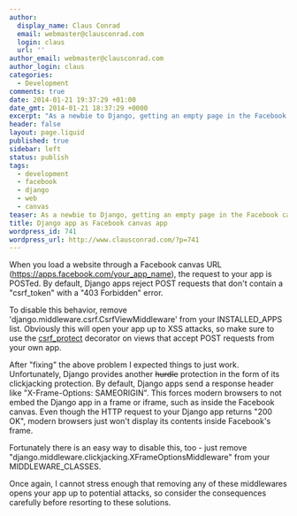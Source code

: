 ```yaml
---
author:
  display_name: Claus Conrad
  email: webmaster@clausconrad.com
  login: claus
  url: ''
author_email: webmaster@clausconrad.com
author_login: claus
categories:
  - Development
comments: true
date: 2014-01-21 19:37:29 +01:00
date_gmt: 2014-01-21 18:37:29 +0000
excerpt: "As a newbie to Django, getting an empty page in the Facebook canvas tricked me up quite a bit. Here are some reasons for getting a blank canvas, even though your app works when accessed directly.\r\n\r\n"
header: false
layout: page.liquid
published: true
sidebar: left
status: publish
tags:
  - development
  - facebook
  - django
  - web
  - canvas
teaser: As a newbie to Django, getting an empty page in the Facebook canvas tricked me up quite a bit. Here are some reasons for getting a blank canvas, even though your app works when accessed directly.
title: Django app as Facebook canvas app
wordpress_id: 741
wordpress_url: http://www.clausconrad.com/?p=741
---
```

When you load a website through a Facebook canvas URL
(https://apps.facebook.com/your_app_name), the request to your app is POSTed. By default, Django apps reject POST requests that don't contain a "csrf_token" with a "403 Forbidden" error.

To disable this behavior, remove 'django.middleware.csrf.CsrfViewMiddleware' from your INSTALLED_APPS list. Obviously this will open your app up to XSS attacks, so make sure to use the [csrf_protect](https://docs.djangoproject.com/en/dev/ref/contrib/csrf/) decorator on views that accept POST requests from your own app.

After "fixing" the above problem I expected things to just work.
Unfortunately, Django provides another ~~hurdle~~ protection in the form of its clickjacking protection. By default, Django apps send a response header like "X-Frame-Options: SAMEORIGIN". This forces modern browsers to not embed the Django app in a frame or iframe, such as inside the Facebook canvas. Even though the HTTP request to your Django app returns "200 OK", modern browsers
just won't display its contents inside Facebook's frame.

Fortunately there is an easy way to disable this, too - just remove "django.middleware.clickjacking.XFrameOptionsMiddleware" from your MIDDLEWARE_CLASSES.

Once again, I cannot stress enough that removing any of these middlewares opens your app up to potential attacks, so consider the consequences carefully before resorting to these solutions.
